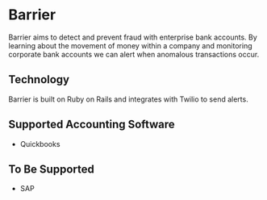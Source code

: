 # Barrier


Barrier aims to detect and prevent fraud with enterprise bank accounts. By learning about the movement of money within a company and monitoring corporate bank accounts we can alert when anomalous transactions occur.


## Technology

Barrier is built on Ruby on Rails and integrates with Twilio to send alerts.


## Supported Accounting Software

- Quickbooks


## To Be Supported

- SAP